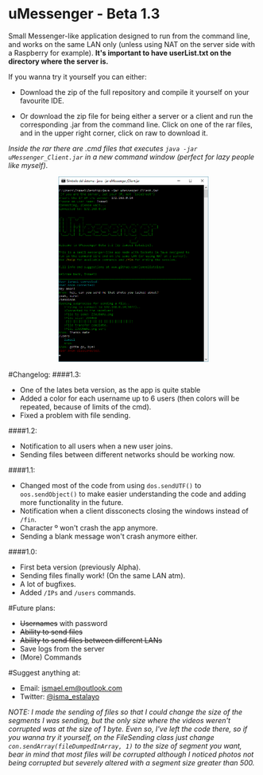 # uMessenger - Beta 1.3

Small Messenger-like application designed to run from the command line, and works on the same LAN only (unless using NAT on the server side with a Raspberry for example). **It's important to have userList.txt on the directory where the server is.**

If you wanna try it yourself you can either:

- Download the zip of the full repository and compile it yourself on your favourite IDE.

- Or download the zip file for being either a server or a client and run the corresponding .jar from the command line. Click on one of the rar files, and in the upper right corner, click on raw to download it.

 _Inside the rar there are .cmd files that executes `java -jar uMessenger_Client.jar` in a new command window (perfect for lazy people like myself)_.

<p align = "center">
  <img src="https://raw.githubusercontent.com/ismaelestalayo/uMessenger/master/Images/Client.png" width = "60%"/>
</p>

#Changelog:
####1.3:
- One of the lates beta version, as the app is quite stable
- Added a color for each username up to 6 users (then colors will be repeated, because of limits of the cmd).
- Fixed a problem with file sending.

####1.2:
- Notification to all users when a new user joins.
- Sending files between different networks should be working now.

####1.1:
- Changed most of the code from using `dos.sendUTF()` to `oos.sendObject()` to make easier understanding the code and adding more functionality in the future.
- Notification when a client dissconects closing the windows instead of `/fin`.
- Character º won't crash the app anymore.
- Sending a blank message won't crash anymore either.

####1.0:
- First beta version (previously Alpha).
- Sending files finally work! (On the same LAN atm).
- A lot of bugfixes.
- Added `/IPs` and `/users` commands.

#Future plans:

- ~~Usernames~~ with password
- ~~Ability to send files~~
- ~~Ability to send files between different LANs~~
- Save logs from the server
- (More) Commands

#Suggest anything at:

 * Email: ismael.em@outlook.com
 * Twitter: [@isma_estalayo](https://twitter.com/isma_estalayo)

_NOTE:_
_I made the sending of files so that I could change the size of the segments I was sending, but the only size where the videos weren't corrupted was at the size of 1 byte. Even so, I've left the code there, so if you wanna try it yourself, on the FileSending class just change `con.sendArray(fileDumpedInArray, 1)`  to the size of segment you want, bear in mind that most files will be corrupted although I noticed photos not being corrupted but severely altered with a segment size greater than 500._
